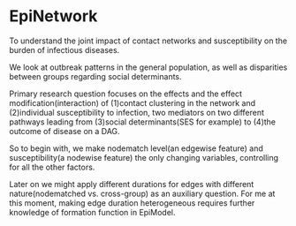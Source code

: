 # EpiNetwork
To understand the joint impact of contact networks and susceptibility on the burden of infectious diseases.

We look at outbreak patterns in the general population, as well as disparities between groups regarding social determinants.

Primary research question focuses on the effects and the effect modification(interaction) of (1)contact clustering in the network and (2)individual susceptibility to infection, two mediators on two different pathways leading from (3)social determinants(SES for example) to (4)the outcome of disease on a DAG. 

So to begin with, we make nodematch level(an edgewise feature) and susceptibility(a nodewise feature) the only changing variables, controlling for all the other factors.

Later on we might apply different durations for edges with different nature(nodematched vs. cross-group) as an auxiliary question. For me at this moment, making edge duration heterogeneous requires further knowledge of formation function in EpiModel.
